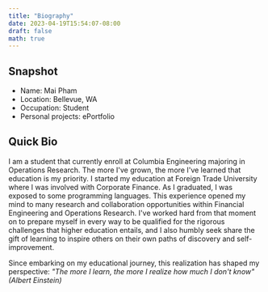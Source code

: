 ```yaml
---
title: "Biography"
date: 2023-04-19T15:54:07-08:00
draft: false
math: true
---
```

## Snapshot
- Name: Mai Pham
- Location: Bellevue, WA
- Occupation: Student
- Personal projects: ePortfolio

## Quick Bio
I am a student that currently enroll at Columbia Engineering majoring in Operations Research.
The more I've grown, the more I've learned that education is my priority. I started my education at Foreign Trade University where I was involved with Corporate Finance. As I graduated, I was exposed to some programming languages. This experience opened my mind to many research and collaboration opportunities within Financial Engineering and Operations Research. I've worked hard from that moment on to prepare myself in every way to be qualified for the rigorous challenges that higher education entails, and I also humbly seek share the gift of learning to inspire others on their own paths of discovery and self-improvement.

Since embarking on my educational journey, this realization has shaped my perspective: *"The more I learn, the more I realize how much I don't know" (Albert Einstein)*